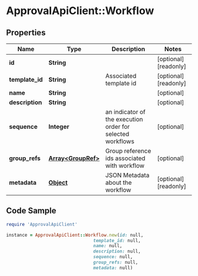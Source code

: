 # ApprovalApiClient::Workflow

## Properties

Name | Type | Description | Notes
------------ | ------------- | ------------- | -------------
**id** | **String** |  | [optional] [readonly] 
**template_id** | **String** | Associated template id | [optional] [readonly] 
**name** | **String** |  | [optional] 
**description** | **String** |  | [optional] 
**sequence** | **Integer** | an indicator of the execution order for selected workflows | [optional] 
**group_refs** | [**Array&lt;GroupRef&gt;**](GroupRef.md) | Group reference ids associated with workflow | [optional] 
**metadata** | [**Object**](.md) | JSON Metadata about the workflow | [optional] [readonly] 

## Code Sample

```ruby
require 'ApprovalApiClient'

instance = ApprovalApiClient::Workflow.new(id: null,
                                 template_id: null,
                                 name: null,
                                 description: null,
                                 sequence: null,
                                 group_refs: null,
                                 metadata: null)
```


